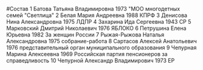 #Состав
1 Батова Татьяна Владимировна 1973 \"МОО многодетных семей \"Светлица\"
2 Белая Мария Андреевна 1988 КПРФ
3 Денисова Нина Александровна 1975 ЛДПР
4 Захарина Ида Сергеевна 1943 СР
5 Марковский Дмитрий Николаевич 1976 ЯБЛОКО
6 Петрушина Елена Юрьевна 1982 За женщин России
7 Рыжая-Рыжова Наталья Александровна 1975 собрание-работа
8 Сартасов Алексей Анатольевич 1976 представительный орган муниципального образования
9 Чепурная Марина Алексеевна 1969 Российская партия пенсионеров за справедливость
10 Чепурной Александр Владимирович 1973 ЕР
